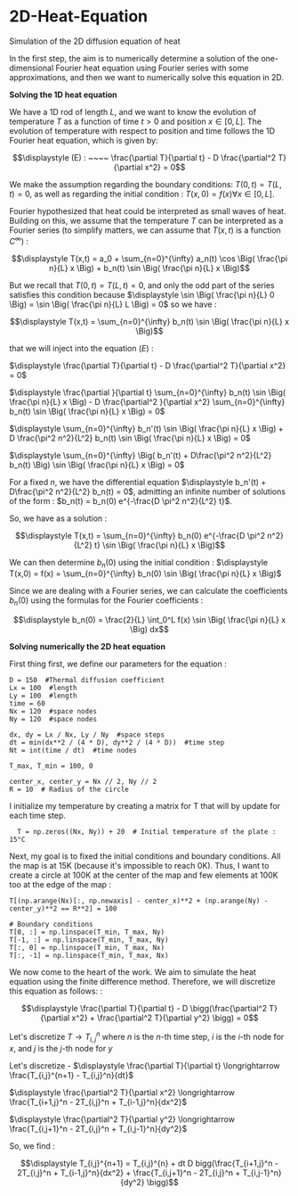 # 2D-Heat-Equation
Simulation of the 2D diffusion equation of heat

In the first step, the aim is to numerically determine a solution of the one-dimensional Fourier heat equation using Fourier series with some approximations, and then we want to numerically solve this equation in 2D.

$\textbf{Solving the 1D heat equation}$

We have a 1D rod of length $L$, and we want to know the evolution of temperature $T$ as a function of time $t>0$ and position $x \in [0,L]$. The evolution of temperature with respect to position and time follows the 1D Fourier heat equation, which is given by:

$$\displaystyle (E) : ~~~~ \frac{\partial T}{\partial t} - D \frac{\partial^2 T}{\partial x^2} = 0$$

We make the assumption regarding the boundary conditions: $T(0,t) = T(L,t) = 0$, as well as regarding the initial condition : $T(x,0) = f(x) \forall x \in [0,L]$.

Fourier hypothesized that heat could be interpreted as small waves of heat. Building on this, we assume that the temperature $T$ can be interpreted as a Fourier series (to simplify matters, we can assume that $T(x,t)$ is a function $C^{\infty}$) :

$$\displaystyle T(x,t) = a_0 + \sum_{n=0}^{\infty} a_n(t) \cos \Big( \frac{\pi n}{L} x \Big) + b_n(t) \sin \Big( \frac{\pi n}{L} x \Big)$$

But we recall that $T(0,t) = T(L,t) = 0$, and only the odd part of the series satisfies this condition because $\displaystyle \sin \Big( \frac{\pi n}{L} 0 \Big) = \sin \Big( \frac{\pi n}{L} L \Big) = 0$ so we have :

$$\displaystyle T(x,t) =  \sum_{n=0}^{\infty} b_n(t) \sin \Big( \frac{\pi n}{L} x \Big)$$

that we will inject into the equation $(E)$ :

$\displaystyle \frac{\partial T}{\partial t} - D \frac{\partial^2 T}{\partial x^2} = 0$

$\displaystyle \frac{\partial }{\partial t} \sum_{n=0}^{\infty} b_n(t) \sin \Big( \frac{\pi n}{L} x \Big) - D \frac{\partial^2 }{\partial x^2} \sum_{n=0}^{\infty} b_n(t) \sin \Big( \frac{\pi n}{L} x \Big) = 0$

$\displaystyle \sum_{n=0}^{\infty} b_n'(t) \sin \Big( \frac{\pi n}{L} x \Big) + D \frac{\pi^2 n^2}{L^2} b_n(t) \sin \Big( \frac{\pi n}{L} x \Big) = 0$

$\displaystyle \sum_{n=0}^{\infty} \Big( b_n'(t) + D\frac{\pi^2 n^2}{L^2} b_n(t) \Big) \sin \Big( \frac{\pi n}{L} x \Big)  = 0$

For a fixed $n$, we have the differential equation $\displaystyle b_n'(t) + D\frac{\pi^2 n^2}{L^2} b_n(t) = 0$, admitting an infinite number of solutions of the form : $b_n(t) = b_n(0) e^{-\frac{D \pi^2 n^2}{L^2} t}$.

So, we have as a solution :

$$\displaystyle T(x,t) = \sum_{n=0}^{\infty} b_n(0) e^{-\frac{D \pi^2 n^2}{L^2} t} \sin \Big( \frac{\pi n}{L} x \Big)$$

We can then determine $b_n(0)$ using the initial condition : $\displaystyle T(x,0) = f(x) = \sum_{n=0}^{\infty} b_n(0) \sin \Big( \frac{\pi n}{L} x \Big)$

Since we are dealing with a Fourier series, we can calculate the coefficients $b_n(0)$ using the formulas for the Fourier coefficients :

$$\displaystyle b_n(0) = \frac{2}{L} \int_0^L f(x) \sin \Big( \frac{\pi n}{L} x \Big) dx$$


$\textbf{Solving numerically the 2D heat equation}$

First thing first, we define our parameters for the equation : 

    D = 150  #Thermal diffusion coefficient
    Lx = 100  #length
    Ly = 100  #length
    time = 60
    Nx = 120  #space nodes
    Ny = 120  #space nodes

    dx, dy = Lx / Nx, Ly / Ny  #space steps
    dt = min(dx**2 / (4 * D), dy**2 / (4 * D))  #time step
    Nt = int(time / dt)  #time nodes

    T_max, T_min = 100, 0

    center_x, center_y = Nx // 2, Ny // 2
    R = 10  # Radius of the circle


I initialize my temperature by creating a matrix for T that will by update for each time step.

      T = np.zeros((Nx, Ny)) + 20  # Initial temperature of the plate : 15°C

Next, my goal is to fixed the initial conditions and boundary conditions. All the map is at 15K (because it's impossible to reach 0K). 
Thus, I want to create a circle at 100K at the center of the map and few elements at 100K too at the edge of the map :

    T[(np.arange(Nx)[:, np.newaxis] - center_x)**2 + (np.arange(Ny) - center_y)**2 == R**2] = 100

    # Boundary conditions
    T[0, :] = np.linspace(T_min, T_max, Ny)
    T[-1, :] = np.linspace(T_min, T_max, Ny)
    T[:, 0] = np.linspace(T_min, T_max, Nx)
    T[:, -1] = np.linspace(T_min, T_max, Nx)



We now come to the heart of the work. We aim to simulate the heat equation using the finite difference method. Therefore, we will discretize this equation as follows: : 

$$\displaystyle \frac{\partial T}{\partial t} - D \bigg(\frac{\partial^2 T}{\partial x^2} + \frac{\partial^2 T}{\partial y^2} \bigg) = 0$$

Let's discretize $T \longrightarrow T_{i,j}^n$ where $n$ is the $n$-th time step, $i$ is the $i$-th node for $x$, and $j$ is the $j$-th node for $y$

Let's discretize - $\displaystyle \frac{\partial T}{\partial t} \longrightarrow \frac{T_{i,j}^{n+1} - T_{i,j}^n}{dt}$

$\displaystyle \frac{\partial^2 T}{\partial x^2} \longrightarrow \frac{T_{i+1,j}^n - 2T_{i,j}^n + T_{i-1,j}^n}{dx^2}$

$\displaystyle \frac{\partial^2 T}{\partial y^2} \longrightarrow \frac{T_{i,j+1}^n - 2T_{i,j}^n + T_{i,j-1}^n}{dy^2}$

So, we find :

$$\displaystyle T_{i,j}^{n+1} = T_{i,j}^{n} + dt D bigg(\frac{T_{i+1,j}^n - 2T_{i,j}^n + T_{i-1,j}^n}{dx^2} + \frac{T_{i,j+1}^n - 2T_{i,j}^n + T_{i,j-1}^n}{dy^2} \bigg)$$






